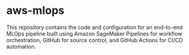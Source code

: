 # aws-mlops
This repository contains the code and configuration for an end-to-end MLOps pipeline built using Amazon SageMaker Pipelines for workflow orchestration, GitHub for source control, and GitHub Actions for CI/CD automation.
